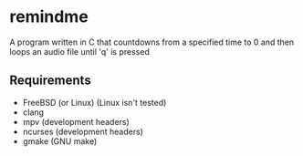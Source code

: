 # remindme
A program written in C that countdowns from a specified time to 0 and then loops an audio file until 'q' is pressed  

## Requirements
* FreeBSD (or Linux) (Linux isn't tested)
* clang
* mpv (development headers)
* ncurses (development headers)
* gmake (GNU make)


